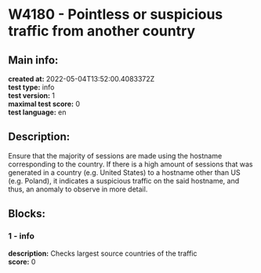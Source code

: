 # W4180 - Pointless or suspicious traffic from another country  
## Main info:  
**created at:** 2022-05-04T13:52:00.4083372Z  
**test type:** info  
**test version:** 1  
**maximal test score:** 0  
**test language:** en  
## Description:  
Ensure that the majority of sessions are made using the hostname corresponding to the country. If there is a high amount of sessions that was generated in a country (e.g. United States) to a hostname other than US (e.g. Poland), it indicates a suspicious traffic on the said hostname, and thus, an anomaly to observe in more detail.  
## Blocks:  
### 1 - info
**description:** Checks largest source countries of the traffic  
**score:** 0  
